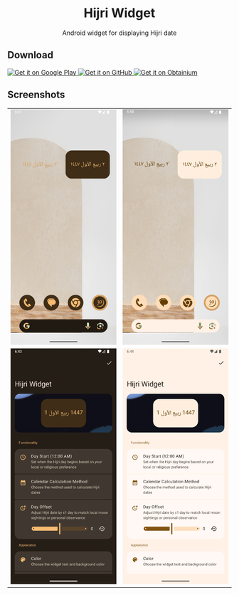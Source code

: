 <!--suppress ALL -->
<h1 align="center">Hijri Widget</h1>

<p align="center">
Android widget for displaying Hijri date
</p>

## Download

<p align="left">
  <a href="https://play.google.com/store/apps/details?id=me.amrbashir.hijriwidget">
    <picture>
      <img alt="Get it on Google Play" src="https://github.com/LawnchairLauncher/lawnchair/blob/7336b4a0481406ff9ddd3f6c95ea05830890b1dc/docs/assets/badge-google-play.png" height="60">
    </picture>
  </a>
  <a href="https://github.com/amrbashir/hijri-widget/releases/latest">
    <picture>
      <img alt="Get it on GitHub" src="https://github.com/LawnchairLauncher/lawnchair/blob/7336b4a0481406ff9ddd3f6c95ea05830890b1dc/docs/assets/badge-github.png" height="60">
    </picture>
  </a>
   <a href="https://apps.obtainium.imranr.dev/redirect?r=obtainium://add/https://github.com/amrbashir/hijri-widget/">
    <picture>
      <img alt="Get it on Obtainium" src="https://github.com/LawnchairLauncher/lawnchair/blob/7336b4a0481406ff9ddd3f6c95ea05830890b1dc/docs/assets/badge-obtainium.png" height="60">
    </picture>
  </a>
</p>

## Screenshots

|                                                  |                                                       |
|--------------------------------------------------|-------------------------------------------------------|
| ![Screenshot 1](screenshots/1.png)          | ![Screenshot 2](screenshots/2.png)              |
| ![Screenshot 3](screenshots/3.png)          | ![Screenshot 4](screenshots/4.png)              |
